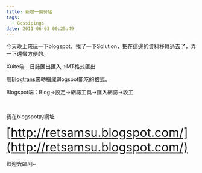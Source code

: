 ```yaml
---
title: 新增一備份站
tags:
  - Gossipings
date: 2011-06-03 00:25:49
---
```


今天晚上來玩一下blogspot，找了一下Solution，把在這邊的資料移轉過去了，弄一下還蠻方便的。

Xuite端：日誌匯出匯入-&gt;MT格式匯出

用[Blogtrans](http://miaout17.github.com/blogtrans/)來轉檔成Blogspot能吃的格式。

Blogspot端：Blog-&gt;設定-&gt;網誌工具-&gt;匯入網誌-&gt;收工

&nbsp;

我在blogspot的網址

<span style="font-size: 24pt;">[http://retsamsu.blogspot.com/](http://retsamsu.blogspot.com/)</span>

歡迎光臨阿~